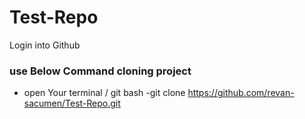 # Test-Repo
Login into Github

### use Below Command cloning project
- open Your terminal / git bash
-git clone https://github.com/revan-sacumen/Test-Repo.git


